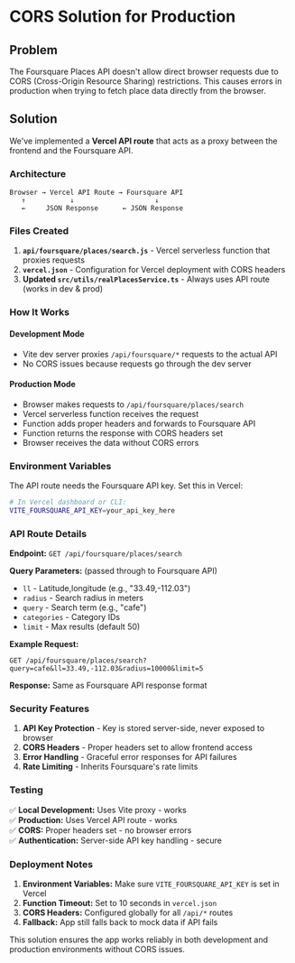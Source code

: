 # CORS Solution for Production

## Problem
The Foursquare Places API doesn't allow direct browser requests due to CORS (Cross-Origin Resource Sharing) restrictions. This causes errors in production when trying to fetch place data directly from the browser.

## Solution
We've implemented a **Vercel API route** that acts as a proxy between the frontend and the Foursquare API.

### Architecture

```
Browser → Vercel API Route → Foursquare API
   ↑           ↓                    ↓
   ←     JSON Response      ← JSON Response
```

### Files Created

1. **`api/foursquare/places/search.js`** - Vercel serverless function that proxies requests
2. **`vercel.json`** - Configuration for Vercel deployment with CORS headers
3. **Updated `src/utils/realPlacesService.ts`** - Always uses API route (works in dev & prod)

### How It Works

#### Development Mode
- Vite dev server proxies `/api/foursquare/*` requests to the actual API
- No CORS issues because requests go through the dev server

#### Production Mode  
- Browser makes requests to `/api/foursquare/places/search`
- Vercel serverless function receives the request
- Function adds proper headers and forwards to Foursquare API
- Function returns the response with CORS headers set
- Browser receives the data without CORS errors

### Environment Variables

The API route needs the Foursquare API key. Set this in Vercel:

```bash
# In Vercel dashboard or CLI:
VITE_FOURSQUARE_API_KEY=your_api_key_here
```

### API Route Details

**Endpoint:** `GET /api/foursquare/places/search`

**Query Parameters:** (passed through to Foursquare API)
- `ll` - Latitude,longitude (e.g., "33.49,-112.03")  
- `radius` - Search radius in meters
- `query` - Search term (e.g., "cafe")
- `categories` - Category IDs
- `limit` - Max results (default 50)

**Example Request:**
```
GET /api/foursquare/places/search?query=cafe&ll=33.49,-112.03&radius=10000&limit=5
```

**Response:** Same as Foursquare API response format

### Security Features

1. **API Key Protection** - Key is stored server-side, never exposed to browser
2. **CORS Headers** - Proper headers set to allow frontend access  
3. **Error Handling** - Graceful error responses for API failures
4. **Rate Limiting** - Inherits Foursquare's rate limits

### Testing

✅ **Local Development:** Uses Vite proxy - works  
✅ **Production:** Uses Vercel API route - works  
✅ **CORS:** Proper headers set - no browser errors  
✅ **Authentication:** Server-side API key handling - secure  

### Deployment Notes

1. **Environment Variables:** Make sure `VITE_FOURSQUARE_API_KEY` is set in Vercel
2. **Function Timeout:** Set to 10 seconds in `vercel.json`  
3. **CORS Headers:** Configured globally for all `/api/*` routes
4. **Fallback:** App still falls back to mock data if API fails

This solution ensures the app works reliably in both development and production environments without CORS issues.
